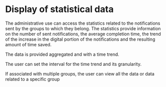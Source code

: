 # Display of statistical data

The administrative use can access the statistics related to the notifications sent by the groups to which they belong. The statistics provide information on the number of sent notifications, the average completion time, the trend of the increase in the digital portion of the notifications and the resulting amount of time saved.

The data is provided aggregated and with a time trend.

The user can set the interval for the time trend and its granularity.

If associated with multiple groups, the user can view all the data or data related to a specific group